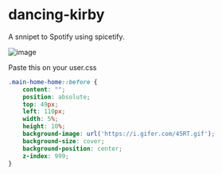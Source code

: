 # dancing-kirby

A snnipet to Spotify using spicetify.

![image](https://github.com/insiwd/dancing-kirby/assets/109873022/a6371b59-f0ef-47d5-82d4-dde907a33650)

Paste this on your user.css

```css
.main-home-home::before {
    content: "";
    position: absolute;
    top: 49px;
    left: 110px;
    width: 5%;
    height: 10%;
    background-image: url('https://i.gifer.com/45RT.gif');
    background-size: cover;
    background-position: center;
    z-index: 999;
}
```
